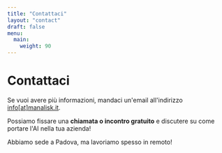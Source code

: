 ```yaml
---
title: "Contattaci"
layout: "contact"
draft: false
menu:
  main:
    weight: 90
---
```


# Contattaci

Se vuoi avere più informazioni, mandaci un'email all'indirizzo [info[at]manalisk.it](mailto:info@manalisk.it).

Possiamo fissare una **chiamata o incontro gratuito** e discutere su come portare l'AI nella tua azienda!

Abbiamo sede a Padova, ma lavoriamo spesso in remoto!